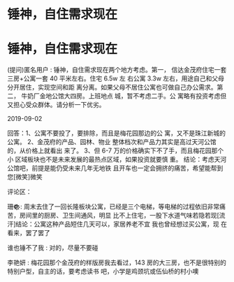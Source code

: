 # 锤神，自住需求现在

# 锤神，自住需求现在

(提问)匿名用户 : 锤神，自住需求现在两个地方考虑。第一， 信达金茂府住宅一套三房+公寓一套 40 平米左右。住宅 6.5w 左 右公寓 3.3w 左右，用途自己和父母分开居住，实现空间和距 离分离。如果父母不居住公寓也可做自己办公需求。第二， 牛奶厂金地公馆大四房。上班地点 城，暂不考虑二手。公 寓略有投资考虑但又担心受众群体。请分析一下优劣。

2019-09-02

回答：1、公寓不要投了，要排除，而且是梅花园那边的公 寓，又不是珠江新城的公寓。 2、金茂府的产品、园林、物业 整体档次和产品力其实是高过天河公馆的，从价格上就看出 来了。 3、但 6-7 万的价格确实下不了手，而且梅花园那个小 区域板块也不是未来发展的最热点区域，如果投资就要慎 重。 结论：考虑天河公馆吧，前提是能仍受未来几年无地铁 且开车也一定会拥挤的痛苦，希望能帮到您[微笑]微笑

评论区：

珊❁҉҉҉҉҉҉҉҉ : 周末去住了一回长隆板块公寓，已经是三个电梯，等电梯的过程依旧非常痛苦，房间里的厨房、卫生间通风，明显 比不上住宅，一股下水道气味若隐若现[流汗]结论：公寓这种产品短住几天可以，家居养老不宜 我也曾经想过买公寓，现 在看来，罢了罢了

谁也锤不了我 : 对的，尽量不要碰

李艳妍 : 梅花园那个金茂府的样版房我去看过，143 房的大三房，也不是很特别的特别户型，自主的话，要考虑读书 吧，小学是鸡颈坑或伍仙桥的村小噢